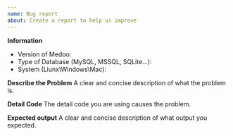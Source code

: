 ```yaml
---
name: Bug report
about: Create a report to help us improve
---
```


**Information**
- Version of Medoo:
- Type of Database (MySQL, MSSQL, SQLite...):
- System (Liunx\Windows\Mac):

**Describe the Problem**
A clear and concise description of what the problem is.

**Detail Code**
The detail code you are using causes the problem.

**Expected output**
A clear and concise description of what output you expected.